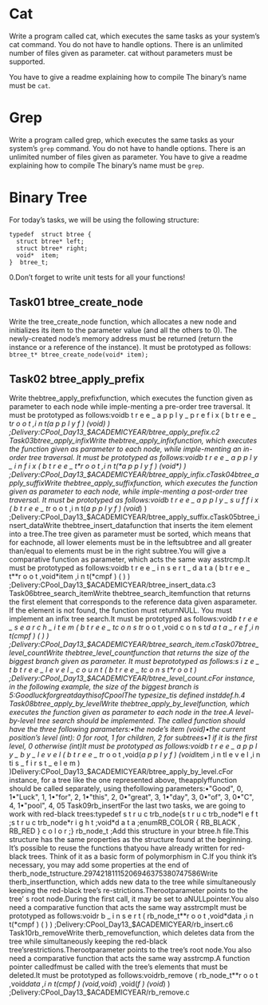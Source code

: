 
# Cat

Write a program called cat, which executes the same tasks as your system’s cat command. You do
not have to handle options. There is an unlimited number of files given as parameter.
cat without parameters must be supported.

You have to give a readme explaining how to compile
The binary’s name must be `cat`.

# Grep

Write a program called grep, which executes the same tasks as your system’s `grep` command. You
do not have to handle options. There is an unlimited number of files given as parameter.
You have to give a readme explaining how to compile
The binary’s name must be `grep`.

# Binary Tree

For today’s tasks, we will be using the following structure:
```
typedef  struct btree {
  struct btree* left;
  struct btree* right;
  void*  item;
}  btree_t;
```

0.Don’t forget to write unit tests for all your functions!

## Task01 btree_create_node

Write the tree_create_node function, which allocates a new node and initializes its item to the parameter value (and all the others to 0).
The newly-created node’s memory address must be returned (return the instance or a reference of the instance).
It must be prototyped as follows: `btree_t* btree_create_node(void* item);`

## Task02 btree_apply_prefix

Write thebtree_apply_prefixfunction, which executes the function given as parameter to each node while imple-menting a pre-order tree traversal. It must be prototyped as follows:voidb t r e e _ a p p l y _ p r e f i x ( b t r e e _ t*r o o t ,i n t(*a p p l y f ) (void*) ) ;Delivery:CPool_Day13_$ACADEMICYEAR/btree_apply_prefix.c2
Task03btree_apply_infixWrite thebtree_apply_infixfunction, which executes the function given as parameter to each node, while imple-menting an in-order tree traversal. It must be prototyped as follows:voidb t r e e _ a p p l y _ i n f i x ( b t r e e _ t*r o o t ,i n t(*a p p l y f ) (void*) ) ;Delivery:CPool_Day13_$ACADEMICYEAR/btree_apply_infix.cTask04btree_apply_suffixWrite thebtree_apply_suffixfunction, which executes the function given as parameter to each node, while imple-menting a post-order tree traversal. It must be prototyped as follows:voidb t r e e _ a p p l y _ s u f f i x ( b t r e e _ t*r o o t ,i n t(*a p p l y f ) (void*) ) ;Delivery:CPool_Day13_$ACADEMICYEAR/btree_apply_suffix.cTask05btree_insert_dataWrite thebtree_insert_datafunction that inserts the item element into a tree.The tree given as parameter must be sorted, which means that for eachnode, all lower elements must be in the leftsubtree and all greater than/equal to elements must be in the right subtree.You will give a comparative function as parameter, which acts the same way asstrcmp.It must be prototyped as follows:voidb t r e e _ i n s e r t _ d a t a ( b t r e e _ t**r o o t ,void*item ,i n t(*cmpf ) ( ) ) ;Delivery:CPool_Day13_$ACADEMICYEAR/btree_insert_data.c3
Task06btree_search_itemWrite thebtree_search_itemfunction that returns the first element that corresponds to the reference data given asparameter. If the element is not found, the function must returnNULL. You must implement an infix tree search.It must be prototyped as follows:void*b t r e e _ s e a r c h _ i t e m ( b t r e e _ tc o n s t*r o o t ,void  c o n s t*d a t a _ r e f ,i n t(*cmpf ) ( ) ) ;Delivery:CPool_Day13_$ACADEMICYEAR/btree_search_item.cTask07btree_level_countWrite thebtree_level_countfunction that returns the size of the biggest branch given as parameter.  It must beprototyped as follows:s i z e _ t   b t r e e _ l e v e l _ c o u n t ( b t r e e _ tc o n s t*r o o t ) ;Delivery:CPool_Day13_$ACADEMICYEAR/btree_level_count.cFor instance, in the following example, the size of the biggest branch is 5:GoodluckforgreatdaythisofCpoolThe typesize_tis defined instddef.h.4
Task08btree_apply_by_levelWrite thebtree_apply_by_levelfunction, which executes the function given as parameter to each node in the tree.A level-by-level tree search should be implemented. The called function should have the three following parameters:•the node’s item (void*)•the current position’s level (int): 0 for root, 1 for children, 2 for subtrees•1 if it is the first level, 0 otherwise (int)It must be prototyped as follows:voidb t r e e _ a p p l y _ b y _ l e v e l ( b t r e e _ t*r o o t ,void(*a p p l y f ) (void*item ,i n tl e v e l ,i n ti s _ f i r s t _ e l e m ) )Delivery:CPool_Day13_$ACADEMICYEAR/btree_apply_by_level.cFor instance, for a tree like the one represented above, theapplyffunction should be called separately, using thefollowing parameters:•"Good", 0, 1•"Luck", 1, 1•"for", 2, 1•"this", 2, 0•"great", 3, 1•"day", 3, 0•"of", 3, 0•"C", 4, 1•"pool", 4, 05
Task09rb_insertFor the last two tasks, we are going to work with red-black trees:typedef  s t r u c trb_node{s t r u c trb_node*l e f t ;s t r u c trb_node*r i g h t ;void*d a t a ;enumRB_COLOR  { RB_BLACK ,  RB_RED }   c o l o r ;}  rb_node_t ;Add this structure in your btree.h file.This structure has the same properties as the structure found at the beginning. It’s possible to reuse the functions thatyou have already written for red-black trees. Think of it as a basic form of polymorphism in C.If you think it’s necessary, you may add some properties at the end of therb_node_tstructure.29742181115206946375380747586Write therb_insertfunction, which adds new data to the tree while simultaneously keeping the red-black tree’s re-strictions.Therootparameter points to the tree’ s root node.During the first call, it may be set to aNULLpointer.You also need a comparative function that acts the same way asstrcmpIt must be prototyped as follows:voidr b _ i n s e r t ( rb_node_t**r o o t ,void*data ,i n t(*cmpf ) ( ) ) ;Delivery:CPool_Day13_$ACADEMICYEAR/rb_insert.c6
Task10rb_removeWrite therb_removefunction, which deletes data from the tree while simultaneously keeping the red-black tree’srestrictions.Therootparameter points to the tree’s root node.You also need a comparative function that acts the same way asstrcmp.A function pointer calledfmust be called with the tree’s elements that must be deleted.It must be prototyped as follows:voidrb_remove ( rb_node_t**r o o t ,void*data ,i n t(*cmpf )   (void*,void*) ,void(*f )   (void*) ) ;Delivery:CPool_Day13_$ACADEMICYEAR/rb_remove.c
